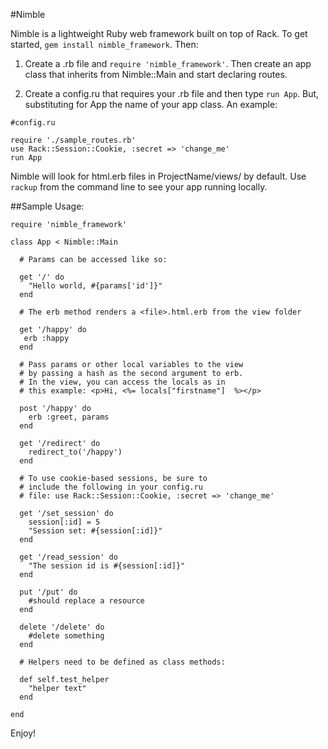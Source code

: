 #Nimble

Nimble is a lightweight Ruby web framework built on top of Rack. To get started, ```gem install nimble_framework```. Then:

1. Create a .rb file and ```require 'nimble_framework'```. Then create an app class that inherits from Nimble::Main and start declaring routes.


2. Create a config.ru that requires your .rb file and then type ```run App```. But, substituting for App the name of your app class. An example:

```
#config.ru

require './sample_routes.rb'
use Rack::Session::Cookie, :secret => 'change_me'
run App
```

 Nimble will look for html.erb files in ProjectName/views/ by default. Use ```rackup``` from the command line to see your app running locally.

##Sample Usage:

```
require 'nimble_framework'

class App < Nimble::Main

  # Params can be accessed like so:

  get '/' do
    "Hello world, #{params['id']}"
  end

  # The erb method renders a <file>.html.erb from the view folder

  get '/happy' do
   erb :happy
  end

  # Pass params or other local variables to the view
  # by passing a hash as the second argument to erb.
  # In the view, you can access the locals as in
  # this example: <p>Hi, <%= locals["firstname"]  %></p>

  post '/happy' do
    erb :greet, params
  end

  get '/redirect' do
    redirect_to('/happy')
  end

  # To use cookie-based sessions, be sure to
  # include the following in your config.ru
  # file: use Rack::Session::Cookie, :secret => 'change_me'

  get '/set_session' do
    session[:id] = 5
    "Session set: #{session[:id]}"
  end

  get '/read_session' do
    "The session id is #{session[:id]}"
  end

  put '/put' do
    #should replace a resource
  end

  delete '/delete' do
    #delete something
  end

  # Helpers need to be defined as class methods:

  def self.test_helper
    "helper text"
  end

end
```
Enjoy!
